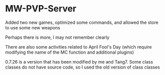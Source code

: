 # MW-PVP-Server
Added two new games, optimized some commands, and allowed the store to use some new weapons

Perhaps there is more, I may not remember clearly

There are also some activities related to April Fool's Day (which require modifying the name of the MC function and additional plugins)

0.7.26 is a version that has been modified by me and Tang7. Some class classes do not have source code, so I used the old version of class classes

